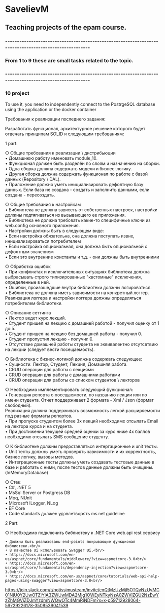 # SavelievM

## Teaching projects of the epam course.
### -----------------------------------------------------------------------------------------------------
### From 1 to 9 these are small tasks related to the topic.

### -----------------------------------------------------------------------------------------------------
### 10 project
To use it, you need to independently connect to the PostrgeSQL database using the application or the docker container

Требования к реализации последнего задания: 

Разработать функционал, архитектурное решение которого будет отвечать принципам SOLID и следующим требованиям:

1 part:

○ Общие требования к реализации \ дистрибьюции<br/>
    • Домашнюю работу именовать module_10.<br/>
    • Функционал должен быть разделён по слоям и назначению на сборки.<br/>
    • Одна сборка должна содержать модели и бизнес-логику.<br/>
    • Другая сборка должна содержать функционал по работе с базой данных (Repository \ DAL).<br/>
    • Приложение должно уметь инициализировать дефолтную базу данных. Если база не создана - создать и заполнить данными, если создана - пересоздать.<br/>

○ Общие требования к настройкам <br/>
    • Библиотека не должна зависеть от собственных настроек, настройки должны подтягиваться из вызывающего ее приложения.<br/>
    • Библиотека не должна требовать какие-то специфичные ключи из web.config основного приложения.<br/>
    • Настройки должны быть в следующем виде:<br/>
      • Если настройка обязательна, она должна поступать извне, инициализироваться потребителем<br/>
      • Если настройка опциональная, она должна быть опциональной с дефолтным значением<br/>
      • Если это внутренние константы и т.д. - они должны быть внутренними<br/>

○ Обработка ошибок<br/>
    • При конфликтах и исключительных ситуациях библиотека должна выбрасывать строго типизированные "кастомные" исключения, определенные в ней.<br/>
    • Ошибки, произошедшие внутри библиотеки должны логироваться.<br/>
    • Библиотека не должна иметь зависимости на конкретный логгер. Реализация логгера и настройки логгера должны определяться потребителем библиотеки.<br/>

○ Описание сеттинга<br/>
    • Лектор ведет курс лекций.<br/>
    • Студент пришeл на лекцию с домашней работой - получил оценку от 1 до 5.<br/>
    • Студент пришел на лекцию без домашней работы - получил 0.<br/>
    • Студент пропустил лекцию - получил 0.<br/>
    • Отсутствие домашней работы студента не эквивалентно отсутсвтвию на лекции (следует вести посещаемость).<br/>

○ Библиотека с бизнес-логикой должна содержать следующее:<br/>
    • Сущности: Лектор, Студент, Лекция, Домашняя работа.<br/>
    • CRUD операции для работы с лекциями<br/>
    • CRUD операции для работы с домашними работами<br/> 
    • CRUD операции для работы со списком студентов \ лекторов<br/>

○ Необходимо имплементировать следующий функционал:<br/>
    • Генерация репорта о посещаемости, по названию лекции или по имени студента. Отчет поддерживает 2 формата - Xml / Json (формат свободный).<br/> 
      Реализация должна поддерживать возможность легкой расширяемости под разные форматы репортов.<br/>
    • При пропуске студентом более 3х лекций необходимо отсылать Email на лектора курса и на студента.<br/>
    • При достижении текущей средней оценки за курс ниже 4х баллов необходимо отсылать SMS сообщение студенту.<br/>

○ К библиотеке должны предоставляться интергационные и unit тесты.<br/> 
    • Unit тесты должны уметь проверять зависимости и их корректность, бизнес логику, вызовы методов.<br/>
    • Интеграционные тесты должны уметь создавать тестовые данные в базе и работать с ними, после тестов данные должны быть очищены. (InMemoryDatabase)<br/>
    
○ Стек:<br/>
    • C#, .NET 5<br/>
    • MsSql Server or Postgress DB<br/>
    • Moq, NUnit<br/>
    • Microsoft ILogger, NLog<br/>
    • EF Core<br/>
    • Code standarts должен удовлетворять ms.net guideline<br/>

2 Part:<br/>

○ Необходимо подключить библиотеку к .NET Core web.api rest сервису<br/>

    • Должны быть реализованы end-points покрывающие функционал библиотеки.<br/>
    • В качестве Ui использовать Swagger Ui.<br/>
    • https://docs.microsoft.com/en-us/aspnet/core/fundamentals/middleware/?view=aspnetcore-3.0<br/>
    • https://docs.microsoft.com/en-us/aspnet/core/fundamentals/dependency-injection?view=aspnetcore-3.0<br/>
    • https://docs.microsoft.com/en-us/aspnet/core/tutorials/web-api-help-pages-using-swagger?view=aspnetcore-3.0<br/>

https://join.slack.com/t/notissimusteam/invite/enQtMzUzMjI5OTQyNzUyMC01NjU0Y2UwOTZiYjA3ZWUwMDA2Mjg1OWEyNTkyNzA0ZWVlZGU2NzEwYzZhMGVjZDJmYzdmNWQwOTc4MmRjNDFm?x=x-p59712928064-59729226178-3508539041539
